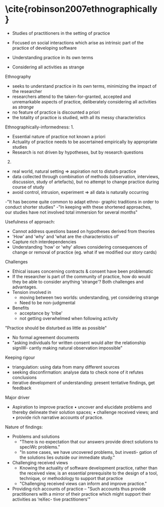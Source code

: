 # \cite{robinson2007ethnographically}

- Studies of practitioners in the setting of practice
- Focused on social interactions which arise as intrinsic part of the practice of developing software

- Understanding practice in its own terms
- Considering all activities as strange

Ethnography
- seeks to understand practice in its own terms, minimizing the impact of the researcher
- researchers attend to the taken-for-granted, accepted and unremarkable aspects of practice, deliberately considering all activities as *strange*
- no feature of practice is discounted a priori
- the totality of practice is studied, with all its messy characteristics

Ethnographically-informedness:
1.
- Essential nature of practice not known a priori
- Actuality of practice needs to be ascertained empirically by appropriate studies
- Research is not driven by hypotheses, but by research questions
2.
- real world, natural setting => aspiration not to disturb practice
- data collected through combination of methods (observation, interviews, discussion, study of artefacts), but no attempt to change practice during course of study
- avoid control, intrusion, experiment => all data is naturally occurring


-"It has become quite common to adapt ethno- graphic traditions in order to conduct shorter studies"
-"In keeping with these shortened approaches, our studies have not involved total immersion for several months"

Usefulness of approach:
- Cannot address questions based on hypotheses derived from theories
- 'How' and 'why' and 'what are the characteristics of'
- Capture rich interdependencies
- Understanding 'how' or 'why' allows considering consequences of change or removal of practice (eg. what if we modified our story cards)

Challenges
- Ethical issues concerning contracts & consent have been problematic
- If the researcher is part of the community of practice, how do would they be able to consider anything 'strange'? Both challenges and advantages.
- Tension involved in
    - moving between two worlds: understanding, yet considering strange
    - Need to be non-judgmental
- Benefits
    + acceptance by 'tribe'
    + not getting overwhelmed when following activity

"Practice should be disturbed as little as possible"
- No formal agreement documents
- "asking individuals for written consent would alter the relationship signiW- cantly making natural observation impossible"

Keeping rigour
- triangulation: using data from many different sources
- seeking disconfirmation: analyse data to check none of it refutes conclusions
- iterative development of understanding: present tentative findings, get feedback

Major driver
- Aspiration to improve practice
• uncover and elucidate problems and thereby delineate their solution spaces;
• challenge received views; and
• provide rich narrative accounts of practice.

Nature of findings:
- Problems and solutions
    - "There is no expectation that our answers provide direct solutions to speciWc problems."
    - "In some cases, we have uncovered problems, but investi- gation of the solutions lies outside our immediate study."
- Challenging received views
    + Knowing the actuality of software development practice, rather than the received view, is an essential prerequisite to the design of a tool, technique, or methodology to support that practice
    - "Challenging received views can inform and improve practice."
- Providing rich accounts of practice
    – "Such accounts thus provide practitioners with a mirror of their practice which might support their activities as ‘reXec- tive practitioners’"
